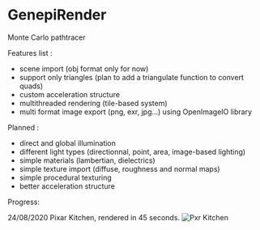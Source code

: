 # GenepiRender

Monte Carlo pathtracer

Features list :
- scene import (obj format only for now)
- support only triangles (plan to add a triangulate function to convert quads)
- custom acceleration structure
- multithreaded rendering (tile-based system)
- multi format image export (png, exr, jpg...) using OpenImageIO library


Planned :
- direct and global illumination
- different light types (directionnal, point, area, image-based lighting)
- simple materials (lambertian, dielectrics)
- simple texture import (diffuse, roughness and normal maps)
- simple procedural texturing
- better acceleration structure



Progress:

24/08/2020
Pixar Kitchen, rendered in 45 seconds.
![Pxr Kitchen](https://imgur.com/fOvsSbw.png)
